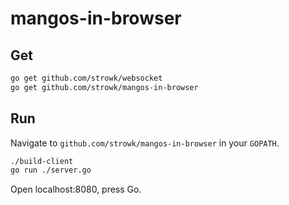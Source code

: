 # mangos-in-browser

## Get

``` bash
go get github.com/strowk/websocket
go get github.com/strowk/mangos-in-browser
```

## Run

Navigate to `github.com/strowk/mangos-in-browser` in your `GOPATH`.

``` bash
./build-client
go run ./server.go
```

Open localhost:8080, press Go.
